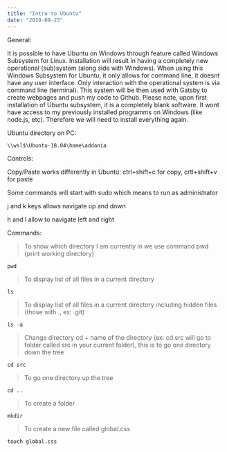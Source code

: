 ```yaml
---
title: "Intro to Ubuntu"
date: "2019-09-23"
---
```


General:

It is possible to have Ubuntu on Windows through feature called Windows Subsystem for Linux. Installation will result in having a completely new operational (sub)system (along side with Windows). When using this Windows Subsystem for Ubuntu, it only allows for command line, it doesnt have any user interface. Only interaction with the operational system is via command line (terminal). This system will be then used with Gatsby to create webpages and push my code to Github. Please note, upon first installation of Ubuntu subsystem, it is a completely blank software. It wont have access to my previously installed programms on Windows (like node.js, etc). Therefore we will need to install everything again.

Ubuntu directory on PC:
```
\\wsl$\Ubuntu-18.04\home\addania
```
Controls:

Copy/Paste works differently in Ubuntu: ctrl+shift+c for copy, crtl+shift+v for paste

Some commands will start with sudo which means to run as administrator

j and k keys allows navigate up and down

h and l allow to navigate left and right

Commands:

> To show which directory I am currently in we use command pwd (print working directory)
```
pwd
```
> To display list of all files in a current directory
```
ls
```
> To display list of all files in a current directory including hidden files (those with ., ex: .git)
```
ls -a
```
> Change directory cd + name of the directory (ex: cd src will go to folder called src in your current folder), this is to go one directory down the tree
```
cd src
```
> To go one directory up the tree
```
cd ..
```
> To create a folder
```
mkdir
```
> To create a new file called global.css
```
touch global.css
```